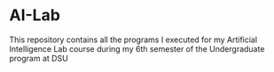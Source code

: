 # AI-Lab
This repository contains all the programs I executed for my Artificial Intelligence Lab course during my 6th semester of the Undergraduate program at DSU 
